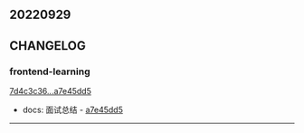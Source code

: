 ## 20220929

## CHANGELOG

### frontend-learning

[7d4c3c36...a7e45dd5](https://github.com/zhbhun/frontend-learning/compare/7d4c3c36...a7e45dd5)

* docs: 面试总结 - [a7e45dd5](https://github.com/zhbhun/frontend-learning/commit/a7e45dd58b0610274fc870fa2e5cf99f152a35c7)

---

